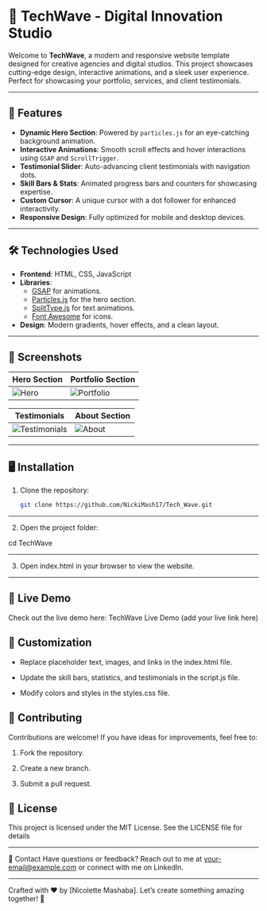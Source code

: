 # 🌊 TechWave - Digital Innovation Studio

Welcome to **TechWave**, a modern and responsive website template designed for creative agencies and digital studios. This project showcases cutting-edge design, interactive animations, and a sleek user experience. Perfect for showcasing your portfolio, services, and client testimonials.

---

## 🚀 Features

- **Dynamic Hero Section**: Powered by `particles.js` for an eye-catching background animation.
- **Interactive Animations**: Smooth scroll effects and hover interactions using `GSAP` and `ScrollTrigger`.
- **Testimonial Slider**: Auto-advancing client testimonials with navigation dots.
- **Skill Bars & Stats**: Animated progress bars and counters for showcasing expertise.
- **Custom Cursor**: A unique cursor with a dot follower for enhanced interactivity.
- **Responsive Design**: Fully optimized for mobile and desktop devices.

---

## 🛠️ Technologies Used

- **Frontend**: HTML, CSS, JavaScript
- **Libraries**:
  - [GSAP](https://greensock.com/gsap/) for animations.
  - [Particles.js](https://vincentgarreau.com/particles.js/) for the hero section.
  - [SplitType.js](https://github.com/lukePeavey/SplitType) for text animations.
  - [Font Awesome](https://fontawesome.com/) for icons.
- **Design**: Modern gradients, hover effects, and a clean layout.

---

## 🎨 Screenshots

| **Hero Section** | **Portfolio Section** |
|------------------|-----------------------|
| ![Hero](images/hero.png) | ![Portfolio](images/portfolio.png) |

| **Testimonials** | **About Section** |
|------------------|-------------------|
| ![Testimonials](images/testimonials.png) | ![About](images/about.png) |

---

## 🖥️ Installation

1. Clone the repository:
   ```bash
   git clone https://github.com/NickiMash17/Tech_Wave.git
---

2. Open the project folder:

cd TechWave

---

3. Open index.html in your browser to view the website. 

---

## 🌟 Live Demo

Check out the live demo here: TechWave Live Demo (add your live link here)

## 📝 Customization

- Replace placeholder text, images, and links in the index.html file.

- Update the skill bars, statistics, and testimonials in the script.js file.

- Modify colors and styles in the styles.css file.

## 🤝 Contributing
Contributions are welcome! If you have ideas for improvements, feel free to:

1. Fork the repository.

2. Create a new branch.

3. Submit a pull request.


## 📄 License

This project is licensed under the MIT License. See the LICENSE file for details

---

💬 Contact
Have questions or feedback? Reach out to me at your-email@example.com or connect with me on LinkedIn.

---

Crafted with ❤️ by [Nicolette Mashaba]. Let’s create something amazing together! 🚀



